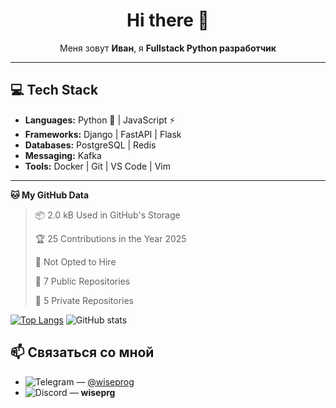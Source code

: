 <div align="center">

# Hi there 👋

Меня зовут **Иван**, я **Fullstack Python разработчик**

</div>

---

## 💻 Tech Stack
- **Languages:** Python 🐍 | JavaScript ⚡
- **Frameworks:** Django | FastAPI | Flask
- **Databases:** PostgreSQL | Redis
- **Messaging:** Kafka
- **Tools:** Docker | Git | VS Code | Vim

---

<!--START_SECTION:waka-->
**🐱 My GitHub Data** 

> 📦 2.0 kB Used in GitHub's Storage 
 > 
> 🏆 25 Contributions in the Year 2025
 > 
> 🚫 Not Opted to Hire
 > 
> 📜 7 Public Repositories 
 > 
> 🔑 5 Private Repositories 
 > 

[![Top Langs](https://github-readme-stats.vercel.app/api/top-langs/?username=sayrrexe&layout=compact)](https://github.com/sayrrexe)
![GitHub stats](https://github-readme-stats.vercel.app/api?username=sayrrexe&show_icons=true&theme=radical)

<!--END_SECTION:waka-->

## 📫 Связаться со мной

- ![Telegram](https://img.shields.io/badge/Telegram-2CA5E0?style=for-the-badge&logo=telegram&logoColor=white) — [@wiseprog](https://t.me/wiseprog)
- ![Discord](https://img.shields.io/badge/Discord-%235865F2.svg?style=for-the-badge&logo=discord&logoColor=white) — **wiseprg**
